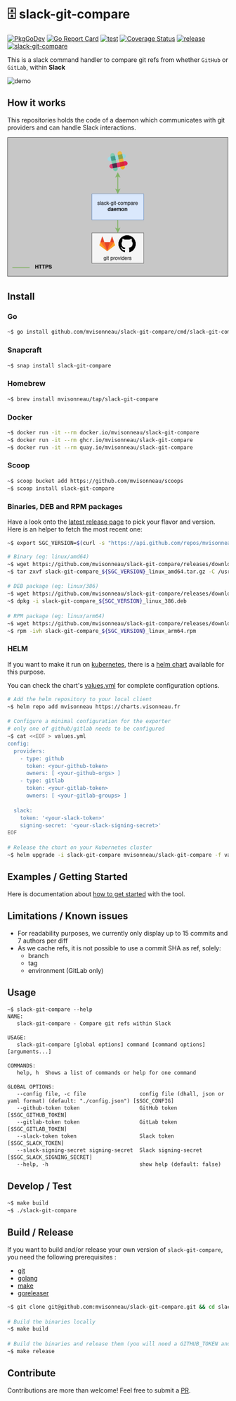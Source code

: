 # 🗄️ slack-git-compare

[![PkgGoDev](https://pkg.go.dev/badge/github.com/mvisonneau/slack-git-compare)](https://pkg.go.dev/mod/github.com/mvisonneau/slack-git-compare)
[![Go Report Card](https://goreportcard.com/badge/github.com/mvisonneau/slack-git-compare)](https://goreportcard.com/report/github.com/mvisonneau/slack-git-compare)
[![test](https://github.com/mvisonneau/slack-git-compare/actions/workflows/test.yml/badge.svg)](https://github.com/mvisonneau/slack-git-compare/actions/workflows/test.yml)
[![Coverage Status](https://coveralls.io/repos/github/mvisonneau/slack-git-compare/badge.svg?branch=main)](https://coveralls.io/github/mvisonneau/slack-git-compare?branch=main)
[![release](https://github.com/mvisonneau/slack-git-compare/actions/workflows/release.yml/badge.svg)](https://github.com/mvisonneau/slack-git-compare/actions/workflows/release.yml)
[![slack-git-compare](https://snapcraft.io/slack-git-compare/badge.svg)](https://snapcraft.io/slack-git-compare)

This is a slack command handler to compare git refs from whether `GitHub` or `GitLab`, within **Slack**

![demo](/docs/images/demo.gif)

## How it works

This repositories holds the code of a daemon which communicates with git providers and can handle Slack interactions.

![architecture](/docs/images/architecture.png)

## Install

### Go

```bash
~$ go install github.com/mvisonneau/slack-git-compare/cmd/slack-git-compare@latest
```

### Snapcraft

```bash
~$ snap install slack-git-compare
```

### Homebrew

```bash
~$ brew install mvisonneau/tap/slack-git-compare
```

### Docker

```bash
~$ docker run -it --rm docker.io/mvisonneau/slack-git-compare
~$ docker run -it --rm ghcr.io/mvisonneau/slack-git-compare
~$ docker run -it --rm quay.io/mvisonneau/slack-git-compare
```

### Scoop

```bash
~$ scoop bucket add https://github.com/mvisonneau/scoops
~$ scoop install slack-git-compare
```

### Binaries, DEB and RPM packages

Have a look onto the [latest release page](https://github.com/mvisonneau/slack-git-compare/releases/latest) to pick your flavor and version. Here is an helper to fetch the most recent one:

```bash
~$ export SGC_VERSION=$(curl -s "https://api.github.com/repos/mvisonneau/slack-git-compare/releases/latest" | grep '"tag_name":' | sed -E 's/.*"([^"]+)".*/\1/')
```

```bash
# Binary (eg: linux/amd64)
~$ wget https://github.com/mvisonneau/slack-git-compare/releases/download/${SGC_VERSION}/slack-git-compare_${SGC_VERSION}_linux_amd64.tar.gz
~$ tar zxvf slack-git-compare_${SGC_VERSION}_linux_amd64.tar.gz -C /usr/local/bin

# DEB package (eg: linux/386)
~$ wget https://github.com/mvisonneau/slack-git-compare/releases/download/${SGC_VERSION}/slack-git-compare_${SGC_VERSION}_linux_386.deb
~$ dpkg -i slack-git-compare_${SGC_VERSION}_linux_386.deb

# RPM package (eg: linux/arm64)
~$ wget https://github.com/mvisonneau/slack-git-compare/releases/download/${SGC_VERSION}/slack-git-compare_${SGC_VERSION}_linux_arm64.rpm
~$ rpm -ivh slack-git-compare_${SGC_VERSION}_linux_arm64.rpm
```

### HELM

If you want to make it run on [kubernetes](https://kubernetes.io/), there is a [helm chart](https://github.com/mvisonneau/helm-charts/tree/main/charts/slack-git-compare) available for this purpose.

You can check the chart's [values.yml](https://github.com/mvisonneau/helm-charts/blob/main/charts/slack-git-compare/values.yaml) for complete configuration options.

```bash
# Add the helm repository to your local client
~$ helm repo add mvisonneau https://charts.visonneau.fr

# Configure a minimal configuration for the exporter
# only one of github/gitlab needs to be configured
~$ cat <<EOF > values.yml
config:
  providers:
    - type: github
      token: <your-github-token>
      owners: [ <your-github-orgs> ]
    - type: gitlab
      token: <your-gitlab-token>
      owners: [ <your-gitlab-groups> ]

  slack:
    token: '<your-slack-token>'
    signing-secret: '<your-slack-signing-secret>'
EOF

# Release the chart on your Kubernetes cluster
~$ helm upgrade -i slack-git-compare mvisonneau/slack-git-compare -f values.yml
```

## Examples / Getting Started

Here is documentation about [how to get started](examples/quickstart) with the tool.

## Limitations / Known issues

- For readability purposes, we currently only display up to 15 commits and 7 authors per diff
- As we cache refs, it is not possible to use a commit SHA as ref, solely:
  - branch
  - tag
  - environment (GitLab only)

## Usage

```
~$ slack-git-compare --help
NAME:
   slack-git-compare - Compare git refs within Slack

USAGE:
   slack-git-compare [global options] command [command options] [arguments...]

COMMANDS:
   help, h  Shows a list of commands or help for one command

GLOBAL OPTIONS:
   --config file, -c file                 config file (dhall, json or yaml format) (default: "./config.json") [$SGC_CONFIG]
   --github-token token                   GitHub token [$SGC_GITHUB_TOKEN]
   --gitlab-token token                   GitLab token [$SGC_GITLAB_TOKEN]
   --slack-token token                    Slack token [$SGC_SLACK_TOKEN]
   --slack-signing-secret signing-secret  Slack signing-secret [$SGC_SLACK_SIGNING_SECRET]
   --help, -h                             show help (default: false)
```
## Develop / Test

```bash
~$ make build
~$ ./slack-git-compare
```

## Build / Release

If you want to build and/or release your own version of `slack-git-compare`, you need the following prerequisites :

- [git](https://git-scm.com/)
- [golang](https://golang.org/)
- [make](https://www.gnu.org/software/make/)
- [goreleaser](https://goreleaser.com/)

```bash
~$ git clone git@github.com:mvisonneau/slack-git-compare.git && cd slack-git-compare

# Build the binaries locally
~$ make build

# Build the binaries and release them (you will need a GITHUB_TOKEN and to reconfigure .goreleaser.yml)
~$ make release
```

## Contribute

Contributions are more than welcome! Feel free to submit a [PR](https://github.com/mvisonneau/slack-git-compare/pulls).
